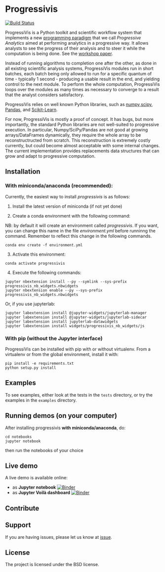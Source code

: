 # Progressivis

[![Build Status](https://travis-ci.org/jdfekete/progressivis.svg?branch=master&label=Travis%20CI)](https://travis-ci.org/jdfekete/progressivis)

ProgressiVis is a Python toolkit and scientific workflow system that
implements a new [programming
paradigm](https://en.wikipedia.org/wiki/Programming_paradigm) that we
call _Progressive Analytics_ aimed at performing analytics in a
progressive way.  It allows analysts to see the progress of their
analysis and to steer it while the computation is being done. See the
[workshop paper](https://hal.inria.fr/hal-01202901).

Instead of running algorithms to completion one after the other, as
done in all existing scientific analysis systems, ProgressiVis modules
run in short batches, each batch being only allowed to run for a
specific quantum of time - typically 1 second - producing a usable
result in the end, and yielding control to the next module.  To
perform the whole computation, ProgressiVis loops over the modules as many
times as necessary to converge to a result that the analyst considers
satisfactory.

ProgressiVis relies on well known Python libraries, such as
[numpy](http://www.numpy.org/),[scipy](http://www.scipy.org/),
[Pandas](http://pandas.pydata.org/),
and
[Scikit-Learn](http://scikit-learn.org/).

For now, ProgressiVis is mostly a proof of concept. It has bugs, but
more importantly, the standard Python libraries are not well-suited to
progressive execution. In particular, Numpy/SciPy/Pandas are not good
at growing arrays/DataFrames dynamically, they require the whole array
to be reconstructructed from scratch. This reconstruction is extremely
costly currently, but could become almost acceptable with some
internal changes.  The current implementation provides replacements data
structures that can grow and adapt to progressive computation.


## Installation

### With miniconda/anaconda (recommended):

Currently, the easiest way to install *progressivis* is as follows:

1. Install the latest version of miniconda (if not yet done)

2. Create a conda environment with the following command:

NB: by default it will create an environment called *progressivis*. If you want, you can change this name in the file *environment.yml* before runninng the command. Remember to reflect this change in the following commands.

```
conda env create -f environment.yml
```
3. Activate this environment:

```
conda activate progressivis
```
4. Execute the following commands:

```
jupyter nbextension install --py --symlink --sys-prefix progressivis_nb_widgets.nbwidgets
jupyter nbextension enable --py --sys-prefix progressivis_nb_widgets.nbwidgets
```

Or, if you use jupyterlab:

```
jupyter labextension install @jupyter-widgets/jupyterlab-manager
jupyter labextension install @jupyter-widgets/jupyterlab-sidecar
jupyter labextension install jupyterlab-datawidgets
jupyter labextension install widgets/progressivis_nb_widgets/js
```

### With pip (without the Jupyter interface)

ProgressiVis can be installed with pip with or without virtualenv.
From a virtualenv or from the global environment, install it with:
```
pip install -e requirements.txt
python setup.py install
```


## Examples

To see examples, either look at the tests in the `tests` directory, or
try the examples in the `examples` directory.

## Running demos (on your computer)

After installing progressivis **with miniconda/anaconda**, do:
```
cd notebooks
jupyter notebook
```
then run the notebooks of your choice



## Live demo

A live demo is available online:
* as **Jupyter notebook** [![Binder](https://mybinder.org/badge_logo.svg)](https://mybinder.org/v2/gh/jdfekete/progressivis.git/master?filepath=notebooks%2FPsBoardDemo4Binder.ipynb)
* as **Jupyter Voilà dashboard** [![Binder](https://mybinder.org/badge_logo.svg)](https://mybinder.org/v2/gh/jdfekete/progressivis.git/master?filepath=%2F..%2Fvoila%2Frender%2Fnotebooks%2FPsBoardDemo4Binder.ipynb)



## Contribute

## Support

If you are having issues, please let us know at [issue](https://github.com/jdfekete/progressivis/issues).


## License

The project is licensed under the BSD license.

